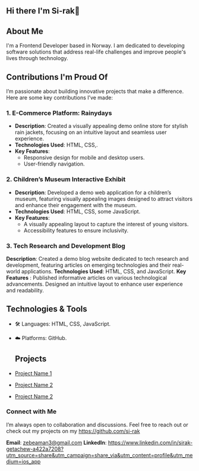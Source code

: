## Hi there I'm Si-rak👋

## About Me
I'm a Frontend Developer based in Norway. I am dedicated to developing software solutions that address real-life challenges and improve people's lives through technology.


## Contributions I'm Proud Of

I’m passionate about building innovative projects that make a difference. Here are some key contributions I’ve made:

### 1. E-Commerce Platform: Rainydays
- **Description**: Created a visually appealing demo online store for stylish rain jackets, focusing on an intuitive layout and seamless user experience. 
- **Technologies Used**: HTML, CSS,.
- **Key Features**: 
  - Responsive design for mobile and desktop users.
  - User-friendly navigation.
  
### 2. Children’s Museum Interactive Exhibit
- **Description**: Developed a demo web application for a children’s museum, featuring visually appealing images designed to attract visitors and enhance their engagement with the museum.
- **Technologies Used**: HTML, CSS, some JavaScript.
- **Key Features**: 
  - A visually appealing layout to capture the interest of young visitors.
  - Accessibility features to ensure inclusivity.

### 3. Tech Research and Development Blog
**Description**: Created a demo blog website dedicated to tech research and development, featuring articles on emerging technologies and their real-world applications.
**Technologies Used**: HTML, CSS, and JavaScript.
**Key Features** :
Published informative articles on various technological advancements.
Designed an intuitive layout to enhance user experience and readability.


## Technologies & Tools
- 🛠️ Languages: HTML, CSS, JavaScript.
- ☁️ Platforms: GitHub.

  ## Projects
- [Project Name 1]([Link-to-Project](https://github.com/si-rak/HTML-CSS-course-assignment))
- [Project Name 2]([Link-to-Project](https://github.com/si-rak/Semester-Project-1))
- [Project Name 2]([[Link-to-Project](https://github.com/si-rak/Semester-Project-1)](https://github.com/si-rak/PE--1))


### Connect with Me

I’m always open to collaboration and discussions. Feel free to reach out or check out my projects on my https://github.com/si-rak

**Email**: zebeaman3@gmail.com
**LinkedIn**: https://www.linkedin.com/in/sirak-getachew-a422a7208?utm_source=share&utm_campaign=share_via&utm_content=profile&utm_medium=ios_app


